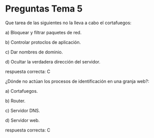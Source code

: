 # Preguntas Tema 5   


Que tarea de las siguientes no la lleva a cabo el cortafuegos:       

 a) Bloquear y filtrar paquetes de red.   
 
 b) Controlar protoclos de aplicación.   
 
 c) Dar nombres de dominio.
 
 d) Ocultar la verdadera dirección del servidor.   
 
 respuesta correcta: C   
 
 
¿Dónde no actúan los procesos de identificación en una granja web?:          
 
 a) Cortafuegos.   
 
 b) Router.   
 
 c) Servidor DNS.   
 
 d) Servidor web.   
 
 respuesta correcta: C

